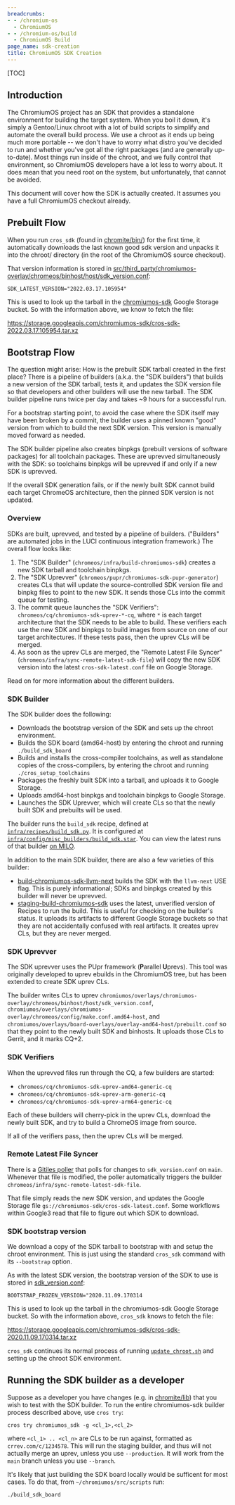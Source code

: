 ```yaml
---
breadcrumbs:
- - /chromium-os
  - ChromiumOS
- - /chromium-os/build
  - ChromiumOS Build
page_name: sdk-creation
title: ChromiumOS SDK Creation
---
```


[TOC]

## Introduction

The ChromiumOS project has an SDK that provides a standalone environment for
building the target system. When you boil it down, it's simply a Gentoo/Linux
chroot with a lot of build scripts to simplify and automate the overall build
process. We use a chroot as it ends up being much more portable -- we don't have
to worry what distro you've decided to run and whether you've got all the right
packages (and are generally up-to-date). Most things run inside of the chroot,
and we fully control that environment, so ChromiumOS developers have a lot less
to worry about. It does mean that you need root on the system, but
unfortunately, that cannot be avoided.

This document will cover how the SDK is actually created. It assumes you have a
full ChromiumOS checkout already.

## Prebuilt Flow

When you run `cros_sdk` (found in
[chromite/bin/](https://chromium.googlesource.com/chromiumos/chromite/+/HEAD/scripts/cros_sdk.py))
for the first time, it automatically downloads the last known good sdk version
and unpacks it into the chroot/ directory (in the root of the ChromiumOS source
checkout).

That version information is stored in
[src/third_party/chromiumos-overlay/chromeos/binhost/host/sdk_version.conf](https://chromium.googlesource.com/chromiumos/overlays/chromiumos-overlay/+/HEAD/chromeos/binhost/host/sdk_version.conf):

```
SDK_LATEST_VERSION="2022.03.17.105954"
```

This is used to look up the tarball in the
[chromiumos-sdk](https://storage.googleapis.com/chromiumos-sdk/) Google Storage
bucket. So with the information above, we know to fetch the file:

<https://storage.googleapis.com/chromiumos-sdk/cros-sdk-2022.03.17.105954.tar.xz>

## Bootstrap Flow

The question might arise: How is the prebuilt SDK tarball created in the first
place? There is a pipeline of builders (a.k.a. the "SDK builders") that builds a
new version of the SDK tarball, tests it, and updates the SDK version file so
that developers and other builders will use the new tarball. The SDK builder
pipeline runs twice per day and takes ~9 hours for a successful run.

For a bootstrap starting point, to avoid the case where the SDK itself may have
been broken by a commit, the builder uses a pinned known "good" version from
which to build the next SDK version. This version is manually moved forward as
needed.

The SDK builder pipeline also creates binpkgs (prebuilt versions of software
packages) for all toolchain packages. These are uprevved simultaneously with the
SDK: so toolchains binpkgs will be uprevved if and only if a new SDK is
uprevved.

If the overall SDK generation fails, or if the newly built SDK cannot build each
target ChromeOS architecture, then the pinned SDK version is not updated.

### Overview

SDKs are built, uprevved, and tested by a pipeline of builders. ("Builders" are
automated jobs in the LUCI continuous integration framework.) The overall flow
looks like:

1.  The "SDK Builder" (`chromeos/infra/build-chromiumos-sdk`) creates a new SDK
    tarball and toolchain binpkgs.
1.  The "SDK Uprevver" (`chromeos/pupr/chromiumos-sdk-pupr-generator`) creates
    CLs that will update the source-controlled SDK version file and binpkg files
    to point to the new SDK. It sends those CLs into the commit queue for
    testing.
1.  The commit queue launches the "SDK Verifiers":
    `chromeos/cq/chromiumos-sdk-uprev-*-cq`, where `*` is each target
    architecture that the SDK needs to be able to build. These verifiers each
    use the new SDK and binpkgs to build images from source on one of our target
    architectures. If these tests pass, then the uprev CLs will be merged.
1.  As soon as the uprev CLs are merged, the "Remote Latest File Syncer"
    (`chromeos/infra/sync-remote-latest-sdk-file`) will copy the new SDK version
    into the latest `cros-sdk-latest.conf` file on Google Storage.

Read on for more information about the different builders.

### SDK Builder

The SDK builder does the following:

*   Downloads the bootstrap version of the SDK and sets up the chroot
    environment.
*   Builds the SDK board (amd64-host) by entering the chroot and running
    `./build_sdk_board`
*   Builds and installs the cross-compiler toolchains, as well as standalone copies of the cross-compilers, by entering the chroot and running `./cros_setup_toolchains`
*   Packages the freshly built SDK into a tarball, and uploads it to Google
    Storage.
*   Uploads amd64-host binpkgs and toolchain binpkgs to Google Storage.
*   Launches the SDK Uprevver, which will create CLs so that the newly built
    SDK and prebuilts will be used.

The builder runs the `build_sdk` recipe, defined at
[`infra/recipes/build_sdk.py`][build_sdk.py]. It is configured at
[`infra/config/misc_builders/build_sdk.star`][build_sdk.star]. You can view
the latest runs of that builder [on MILO][milo-build-chromiumos-sdk].

In addition to the main SDK builder, there are also a few varieties of this
builder:
*   [build-chromiumos-sdk-llvm-next][milo-llvm-next] builds the SDK with the
    `llvm-next` USE flag. This is purely informational; SDKs and binpkgs created
    by this builder will never be uprevved.
*   [staging-build-chromiumos-sdk][milo-staging-build-chromiumos-sdk] uses the
    latest, unverified version of Recipes to run the build. This is useful for
    checking on the builder's status. It uploads its artifacts to different
    Google Storage buckets so that they are not accidentally confused with real
    artifacts. It creates uprev CLs, but they are never merged.

[build_sdk.py]: https://chromium.googlesource.com/chromiumos/infra/recipes/+/HEAD/recipes/build_sdk.py "Link to the SDK builder's source code."
[build_sdk.star]: https://chrome-internal.googlesource.com/chromeos/infra/config/+/HEAD/misc_builders/build_sdk.star "Link to the SDK builder's configuration."
[milo-build-chromiumos-sdk]: https://luci-milo.appspot.com/ui/p/chromeos/builders/infra/build-chromiumos-sdk "Link to the latest runs of build-chromiumos-sdk."
[milo-llvm-next]: https://luci-milo.appspot.com/ui/p/chromeos/builders/infra/build-chromiumos-sdk-llvm-next "Link to the latest runs of build-chromiumos-sdk-llvm-next."
[milo-staging-build-chromiumos-sdk]: https://luci-milo.appspot.com/ui/p/chromeos/builders/staging/staging-build-chromiumos-sdk "Link to the latest runs of staging-build-chromiumos-sdk."

### SDK Uprevver

The SDK uprevver uses the PUpr framework (**P**arallel **U**prevs). This
tool was originally developed to uprev ebuilds in the ChromiumOS tree, but has
been extended to create SDK uprev CLs.

The builder writes CLs to uprev
`chromiumos/overlays/chromiumos-overlay/chromeos/binhost/host/sdk_version.conf`,
`chromiumos/overlays/chromiumos-overlay/chromeos/config/make.conf.amd64-host`,
and
`chromiumos/overlays/board-overlays/overlay-amd64-host/prebuilt.conf` so that
they point to the newly built SDK and binhosts. It uploads those CLs to Gerrit,
and it marks CQ+2.

### SDK Verifiers

When the uprevved files run through the CQ, a few builders are started:

*   `chromeos/cq/chromiumos-sdk-uprev-amd64-generic-cq`
*   `chromeos/cq/chromiumos-sdk-uprev-arm-generic-cq`
*   `chromeos/cq/chromiumos-sdk-uprev-arm64-generic-cq`

Each of these builders will cherry-pick in the uprev CLs, download the newly
built SDK, and try to build a ChromeOS image from source.

If all of the verifiers pass, then the uprev CLs will be merged.

### Remote Latest File Syncer

There is a
[Gitiles poller](https://chromium.googlesource.com/infra/luci/luci-go/+/HEAD/lucicfg/doc/README.md#luci.gitiles-poller)
that polls for changes to `sdk_version.conf` on `main`. Whenever that file is
modified, the poller automatically triggers the builder
`chromeos/infra/sync-remote-latest-sdk-file`.

That file simply reads the new SDK version, and updates the Google Storage file
`gs://chromiumos-sdk/cros-sdk-latest.conf`. Some workflows within Google3 read
that file to figure out which SDK to download.

### SDK bootstrap version

We download a copy of the SDK tarball to bootstrap with and setup the chroot
environment. This is just using the standard `cros_sdk` command with its
`--bootstrap` option.

As with the latest SDK version, the bootstrap version of the SDK to use is
stored in
[sdk_version.conf](https://chromium.googlesource.com/chromiumos/overlays/chromiumos-overlay/+/HEAD/chromeos/binhost/host/sdk_version.conf):

```
BOOTSTRAP_FROZEN_VERSION="2020.11.09.170314
```

This is used to look up the tarball in the chromiumos-sdk Google Storage bucket.
So with the information above, `cros_sdk` knows to fetch the file:

<https://storage.googleapis.com/chromiumos-sdk/cros-sdk-2020.11.09.170314.tar.xz>

`cros_sdk` continues its normal process of running
[`update_chroot.sh`](https://chromium.googlesource.com/chromiumos/platform/crosutils/+/HEAD/update_chroot.sh)
and setting up the chroot SDK environment.

## Running the SDK builder as a developer

Suppose as a developer you have changes (e.g. in
[chromite/lib](https://chromium.googlesource.com/chromiumos/chromite/+/HEAD/lib/))
that you wish to test with the SDK builder. To run the entire chromiumos-sdk
builder process described above, use `cros try`:

```
cros try chromiumos_sdk -g <cl_1>,<cl_2>
```

where `<cl_1> .. <cl_n>` are CLs to be run against, formatted as
`crrev.com/c/1234578`. This will run the staging builder, and thus will not
actually merge an uprev, unless you use `--production`. It will work from the
`main` branch unless you use `--branch`.

It's likely that just building the SDK board locally would be sufficent for most
cases. To do that, from `~/chromiumos/src/scripts` run:

```
./build_sdk_board
```
